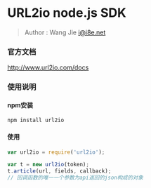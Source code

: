 URL2io node.js SDK
======

> Author : Wang Jie <i@i8e.net>

### 官方文档

<http://www.url2io.com/docs>

### 使用说明

#### npm安装
    npm install url2io

#### 使用

```js
var url2io = require('url2io');

var t = new url2io(token);
t.article(url, fields, callback);
// 回调函数的唯一一个参数为api返回的json构成的对象
```

